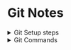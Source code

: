 # Git Notes
<details>
  <summary>Git Setup steps</summary>
  1. Install Git for [Windows](https://gitforwindows.org/), Mac OS should already have Git installed.
  
  2. Verify you have git installed by running this command in the terminal: `git --version`
     
  3. Initialize your git config if you have not done so already. 
  -- Run `git config --global user.email "your-email"`
  -- Run `git config --global user.name "Your Name"`

  After initializing your git config file, open the `.gitconfig` file in `C:\Users\your_user_id\`.
  
  4. Create a directory to store repos and navigate to the folder in the terminal before running the clone commands.
</details>
<details>
  <summary>Git Commands</summary>
  | Purpose | Command |
  | --- | --- |
  | See your version of git | git --version |
  | Set your username for git globally for all repos | git config --global user.name "Your Name |
  | Set your email for git globally for all repos | git config --global user.email "your-email" |
  | Copy the files from a repo to another repo | git clone URL_TO_REPO |
  | Once you have a project folder set up git for it | run git init while in dir of the new project |
  | View status | git status |
  | Stage a file | git add filename |
  | Stage all new files or modified files | git add --all |
  | Get the latest of the branch project you are in | git pull |
  | Push files to origin | git push |
  | Commit staged files | git commit -a "Comment" |
  | Commit | a = files added to stage, m = modified files, d = deleted files |
  | View history of commits | git log |
  | Create a new branch | git branch branch_name |
  | Checkout a branch | git checkout branch_name |
  | Merge a branch to master | git branch master <br> git merge fix_branch |
  | Delete a branch | git branch -d branch_name |
  
</details>
